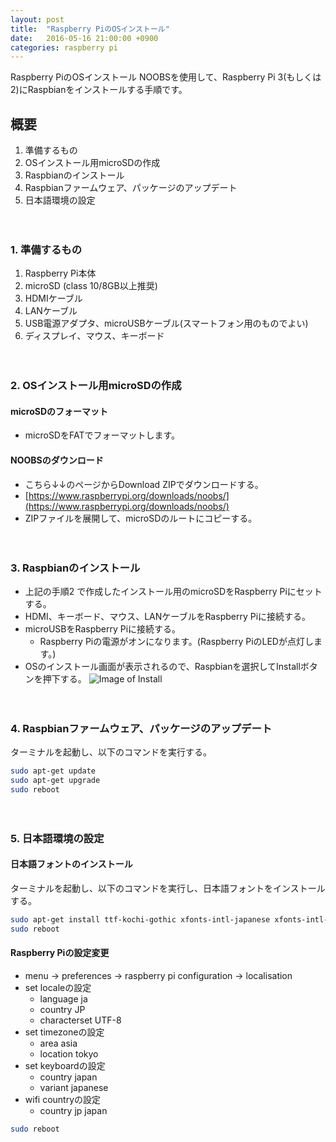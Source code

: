 ```yaml
---
layout: post
title:  "Raspberry PiのOSインストール"
date:   2016-05-16 21:00:00 +0900
categories: raspberry pi 
---
```

Raspberry PiのOSインストール
NOOBSを使用して、Raspberry Pi 3(もしくは2)にRaspbianをインストールする手順です。

## 概要
1. 準備するもの
2. OSインストール用microSDの作成
3. Raspbianのインストール
4. Raspbianファームウェア、パッケージのアップデート
5. 日本語環境の設定

　

### 1. 準備するもの
1. Raspberry Pi本体
2. microSD (class 10/8GB以上推奨)
3. HDMIケーブル
4. LANケーブル
5. USB電源アダプタ、microUSBケーブル(スマートフォン用のものでよい)
6. ディスプレイ、マウス、キーボード

　

### 2. OSインストール用microSDの作成

#### microSDのフォーマット

* microSDをFATでフォーマットします。

#### NOOBSのダウンロード

* こちら↓↓のページからDownload ZIPでダウンロードする。
* [https://www.raspberrypi.org/downloads/noobs/](https://www.raspberrypi.org/downloads/noobs/)
* ZIPファイルを展開して、microSDのルートにコピーする。

　

### 3. Raspbianのインストール
* 上記の手順2 で作成したインストール用のmicroSDをRaspberry Piにセットする。
* HDMI、キーボード、マウス、LANケーブルをRaspberry Piに接続する。
* microUSBをRaspberry Piに接続する。
  * Raspberry Piの電源がオンになります。(Raspberry PiのLEDが点灯します。)
* OSのインストール画面が表示されるので、Raspbianを選択してInstallボタンを押下する。
![Image of Install]({{site.baseurl}}/images/install.png)

　

### 4. Raspbianファームウェア、パッケージのアップデート
ターミナルを起動し、以下のコマンドを実行する。

```bash
sudo apt-get update
sudo apt-get upgrade
sudo reboot
```

　

### 5. 日本語環境の設定

#### 日本語フォントのインストール

ターミナルを起動し、以下のコマンドを実行し、日本語フォントをインストールする。

```bash
sudo apt-get install ttf-kochi-gothic xfonts-intl-japanese xfonts-intl-japanese-big xfonts-kaname
sudo reboot
```

#### Raspberry Piの設定変更

* menu → preferences → raspberry pi configuration → localisation
* set localeの設定
  * language ja
  * country JP
  * characterset UTF-8
* set timezoneの設定
  * area asia
  * location tokyo
* set keyboardの設定
  * country japan
  * variant japanese
* wifi countryの設定
  * country jp japan

```bash
sudo reboot
```

